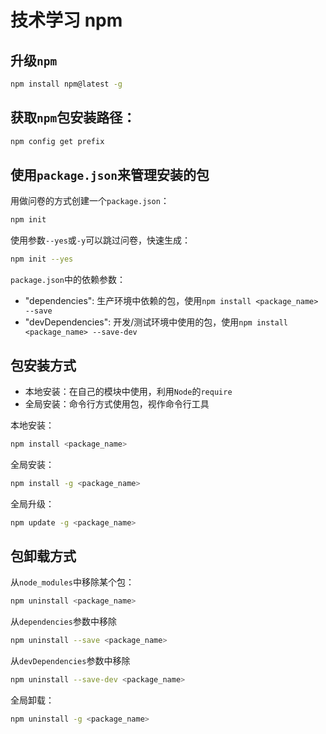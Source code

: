# 技术学习 npm

<!-- toc -->

<!--
  - 升级`npm`
  - 获取`npm`包安装路径：
  - 使用`package.json`来管理安装的包
  - 包安装方式
  - 包卸载方式
-->

## 升级`npm`

```bash
npm install npm@latest -g
```

## 获取`npm`包安装路径：

```bash
npm config get prefix
```

## 使用`package.json`来管理安装的包

用做问卷的方式创建一个`package.json`：

```bash
npm init
```

使用参数`--yes`或`-y`可以跳过问卷，快速生成：

```bash
npm init --yes
```

`package.json`中的依赖参数：

- "dependencies": 生产环境中依赖的包，使用`npm install <package_name> --save`
- "devDependencies": 开发/测试环境中使用的包，使用`npm install <package_name> --save-dev`

## 包安装方式

- 本地安装：在自己的模块中使用，利用`Node`的`require`
- 全局安装：命令行方式使用包，视作命令行工具

本地安装：

```bash
npm install <package_name>
```

全局安装：

```bash
npm install -g <package_name>
```

全局升级：

```bash
npm update -g <package_name>
```

## 包卸载方式

从`node_modules`中移除某个包：

```bash
npm uninstall <package_name>
```

从`dependencies`参数中移除

```bash
npm uninstall --save <package_name>
```

从`devDependencies`参数中移除

```bash
npm uninstall --save-dev <package_name>
```

全局卸载：

```bash
npm uninstall -g <package_name>
```
